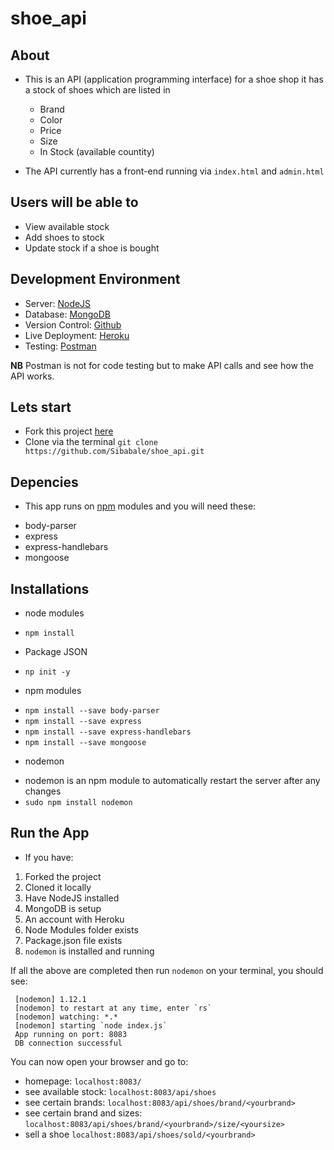 # shoe_api


## About 

* This is an API (application programming interface) for a shoe shop it has a stock of shoes which are listed in 
  - Brand
  - Color
  - Price
  - Size
  - In Stock (available countity)
  
 * The API currently has a front-end running via `index.html` and `admin.html`
  
 ## Users will be able to
 
 * View available stock
 * Add shoes to stock
 * Update stock if a shoe is bought
 
 ## Development Environment
 
 * Server: [NodeJS](https://nodejs.org)
 * Database: [MongoDB](https://www.mongodb.com)
 * Version Control: [Github](https://github.com)
 * Live Deployment: [Heroku](https://heroku.com)
 * Testing: [Postman](https://www.getpostman.com/)
 
  **NB** Postman is not for code testing but to make API calls and see how the API works.
 
 ## Lets start
 
 * Fork this project [here](https://github.com/Sibabale/shoe_api/)
 * Clone via the terminal `git clone https://github.com/Sibabale/shoe_api.git`
 
 ## Depencies
 
 * This app runs on [npm](https://www.npmjs.com/) modules and you will need these:
  - body-parser 
  - express 
  - express-handlebars
  - mongoose 
  
  ## Installations
  
   * node modules
   - `npm install`
   
   * Package JSON
   - `np init -y`
   
   * npm modules
   - `npm install --save body-parser`
   - `npm install --save express`
   - `npm install --save express-handlebars`
   - `npm install --save mongoose`
   
   * nodemon 
   -  nodemon is an npm module to automatically restart the server after any changes
   - `sudo npm install nodemon`
   
   ## Run the App
   
   * If you have:
   
   1. Forked the project
   2. Cloned it locally
   3. Have NodeJS installed
   4. MongoDB is setup
   5. An account with Heroku
   6. Node Modules folder exists
   7. Package.json file exists
   8. `nodemon` is installed and running
   
   If all the above are completed then run `nodemon` on your terminal, you should see:
   
 ```
  [nodemon] 1.12.1
  [nodemon] to restart at any time, enter `rs`
  [nodemon] watching: *.*
  [nodemon] starting `node index.js`
  App running on port: 8083
  DB connection successful
  ```
  You can now open your browser and go to:
  - homepage: `localhost:8083/`
  - see available stock: `localhost:8083/api/shoes`
  - see certain brands: `localhost:8083/api/shoes/brand/<yourbrand>`
  - see certain brand and sizes: `localhost:8083/api/shoes/brand/<yourbrand>/size/<yoursize>`
  - sell a shoe `localhost:8083/api/shoes/sold/<yourbrand>`
  
